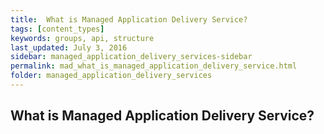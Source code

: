 ```yaml
---
title:  What is Managed Application Delivery Service?
tags: [content_types]
keywords: groups, api, structure
last_updated: July 3, 2016
sidebar: managed_application_delivery_services-sidebar
permalink: mad_what_is_managed_application_delivery_service.html
folder: managed_application_delivery_services
---
```


## What is Managed Application Delivery Service?
